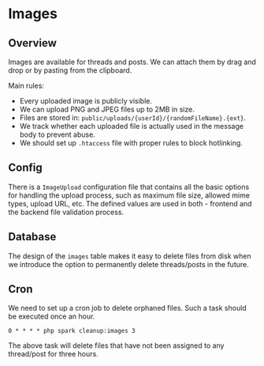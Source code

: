 # Images

## Overview

Images are available for threads and posts. We can attach them by drag and drop or by pasting from the clipboard.

Main rules:

- Every uploaded image is publicly visible.
- We can upload PNG and JPEG files up to 2MB in size.
- Files are stored in: `public/uploads/{userId}/{randomFileName}.{ext}`.
- We track whether each uploaded file is actually used in the message body to prevent abuse.
- We should set up `.htaccess` file with proper rules to block hotlinking.

## Config

There is a `ImageUpload` configuration file that contains all the basic options for handling the upload process, such as maximum file size, allowed mime types, upload URL, etc. The defined values are used in both - frontend and the backend file validation process.

## Database

The design of the `images` table makes it easy to delete files from disk when we introduce the option to permanently delete threads/posts in the future.

## Cron

We need to set up a cron job to delete orphaned files. Such a task should be executed once an hour.

```cli
0 * * * * php spark cleanup:images 3
```

The above task will delete files that have not been assigned to any thread/post for three hours.
